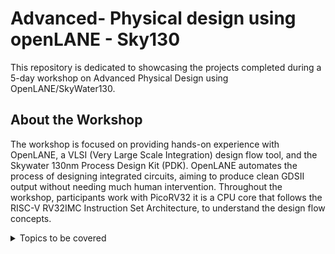 # Advanced- Physical design using openLANE - Sky130

This repository is dedicated to showcasing the projects completed during a 5-day workshop on Advanced Physical Design using OpenLANE/SkyWater130. 
## About the Workshop

The workshop is focused on providing hands-on experience with OpenLANE, a VLSI (Very Large Scale Integration) design flow tool, and the Skywater 130nm Process Design Kit (PDK). OpenLANE automates the process of designing integrated circuits, aiming to produce clean GDSII output without needing much human intervention. Throughout the workshop, participants work with PicoRV32 it is a CPU core that follows the RISC-V RV32IMC Instruction Set Architecture, to understand the design flow concepts.

<details open-"open">
	<summary>Topics to be covered</summary>
	<ol>
 		<li>
			DAY-1  Inception of open-source EDA, OpenLANE and Sky130PDK
			<ul>
				<li><a href="DAY-1/SKY_1_readme.md">SKY-1 How to talk to Computers</a></li>
				<li><a href="DAY-1/SKY_2_readme.md">SKY-2 SOC Design and How to use OpenLANE</a></li>
				<li><a href="DAY-1/SKY_3_readme.md">SKY-3 Get Familiar to open-source EDA Tools</a></li>
			</ul>
			DAY-2  Good Floorplan vs bad Floorplan and Introduction to library cells
			<ul>
				<li><a href="DAY-2/SKY_1_readme.md">SKY-1 Chip Floor Planning considerations</a></li>
				<li><a href="DAY-2/SKY_2_readme.md">SKY-2 Library Binding and placement</a></li>
				<li><a href="DAY-2/SKY_3_readme.md">SKY-3 Cell Design and Characterization flows</a></li>
				<li><a href="DAY-2/SKY_4_readme.md">SKY-4 General Timing characterization parameters</a></li>
			</ul>
			DAY-3  Design library cell using Magic Layout and ngspice charcterization
			<ul>
				<li><a href="DAY-3/SKY_1_readme.md">SKY-1 Labs for CMOS inverter ngspice simulations</a></li>
				<li><a href="DAY-3/SKY_2_readme.md">SKY-2 Inception of Layout CMOS fabrication process</a></li>
				<li><a href="DAY-3/SKY_3_readme.md">SKY-3 Tech file labs</a></li>
				
			</ul>
   			DAY-4  Pre-Layout timing analysis and importance of good clock tree
			<ul>
				<li><a href="DAY-4/SKY_1_readme.md">SKY-1 Timing modelling using delay tables</a></li>
				<li><a href="DAY-4/SKY_2_readme.md">SKY-2 Timing analysis with ideal clocks using openSTA</a></li>
				<li><a href="DAY-4/SKY_3_readme.md">SKY-3 Clock tree synthesis TritonCTS and signal integrity</a></li>
    				<li><a href="DAY-4/SKY_4_readme.md">SKY-4 Timing analysis with real clocks using openSTA</a></li>
				
			</ul>
   			DAY-5  Final steps for RTL2GDS using tritonRoute and openSTA
			<ul>
				<li><a href="DAY-5/SKY_1_readme.md">SKY-1 Routing and design rule check (DRC)</a></li>
				<li><a href="DAY-5/SKY_2_readme.md">SKY-2 Power distribution Network and routing</a></li>
				<li><a href="DAY-5/SKY_3_readme.md">SKY-3 TritonRoute Features</a></li>
				
			</ul>
   
		</li>
  	<ol>

</details>



		


    



